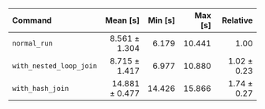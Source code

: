 | Command | Mean [s] | Min [s] | Max [s] | Relative |
|:---|---:|---:|---:|---:|
| `normal_run` | 8.561 ± 1.304 | 6.179 | 10.441 | 1.00 |
| `with_nested_loop_join` | 8.715 ± 1.417 | 6.977 | 10.880 | 1.02 ± 0.23 |
| `with_hash_join` | 14.881 ± 0.477 | 14.426 | 15.866 | 1.74 ± 0.27 |

